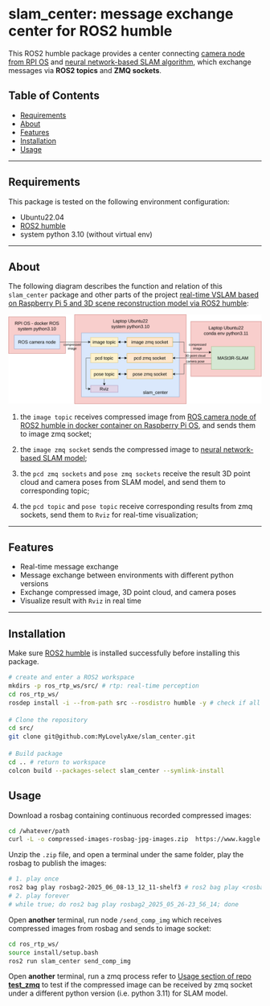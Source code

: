 # slam_center: message exchange center for ROS2 humble

This ROS2 humble package provides a center connecting [camera node from RPI OS]() and [neural network-based SLAM algorithm](), which exchange messages via **ROS2 topics** and **ZMQ sockets**.

## Table of Contents

- [Requirements](#requirements)
- [About](#about)
- [Features](#features)
- [Installation](#installation)
- [Usage](#usage)

---

## Requirements

This package is tested on the following environment configuration:

- Ubuntu22.04
- [ROS2 humble](https://docs.ros.org/en/humble/Installation/Ubuntu-Install-Debs.html)
- system python 3.10 (without virtual env)

---

## About

The following diagram describes the function and relation of this `slam_center` package and other parts of the project [real-time VSLAM based on Raspberry Pi 5 and 3D scene reconstruction model via ROS2 humble]():

<img src="slam_center_diagram.svg" width="800"/>

1. the `image topic` receives compressed image from [ROS camera node of ROS2 humble in docker container on Raspberry Pi OS](), and sends them to image zmq socket;

2. the `image zmq socket` sends the compressed image to [neural network-based SLAM model]();

3. the `pcd zmq sockets` and `pose zmq sockets` receive the result 3D point cloud and camera poses from SLAM model, and send them to corresponding topic;

4. the `pcd topic` and `pose topic` receive corresponding results from zmq sockets, send them to `Rviz` for real-time visualization;

---

## Features

- Real-time message exchange
- Message exchange between environments with different python versions
- Exchange compressed image, 3D point cloud, and camera poses
- Visualize result with `Rviz` in real time

---

## Installation

Make sure [ROS2 humble](https://docs.ros.org/en/humble/Installation/Ubuntu-Install-Debs.html) is installed successfully before installing this package.

```bash
# create and enter a ROS2 workspace
mkdirs -p ros_rtp_ws/src/ # rtp: real-time perception
cd ros_rtp_ws/
rosdep install -i --from-path src --rosdistro humble -y # check if all necessary dependencies are ready

# Clone the repository
cd src/
git clone git@github.com:MyLovelyAxe/slam_center.git

# Build package
cd .. # return to workspace
colcon build --packages-select slam_center --symlink-install
```

## Usage

Download a rosbag containing continuous recorded compressed images:

```bash
cd /whatever/path
curl -L -o compressed-images-rosbag-jpg-images.zip  https://www.kaggle.com/api/v1/datasets/download/jialeili/compressed-images-rosbag-jpg-images

```

Unzip the `.zip` file, and open a terminal under the same folder, play the rosbag to publish the images:

```bash
# 1. play once
ros2 bag play rosbag2-2025_06_08-13_12_11-shelf3 # ros2 bag play <rosbag_name>
# 2. play forever
# while true; do ros2 bag play rosbag2_2025_05_26-23_56_14; done
```

Open **another** terminal, run node `/send_comp_img` which receives compressed images from rosbag and sends to image socket:

```bash
cd ros_rtp_ws/
source install/setup.bash
ros2 run slam_center send_comp_img
```

Open **another** terminal, run a zmq process refer to [Usage section of repo **test_zmq**](https://github.com/MyLovelyAxe/test_zmq#usage) to test if the compressed image can be received by zmq socket under a different python version (i.e. python 3.11) for SLAM model.